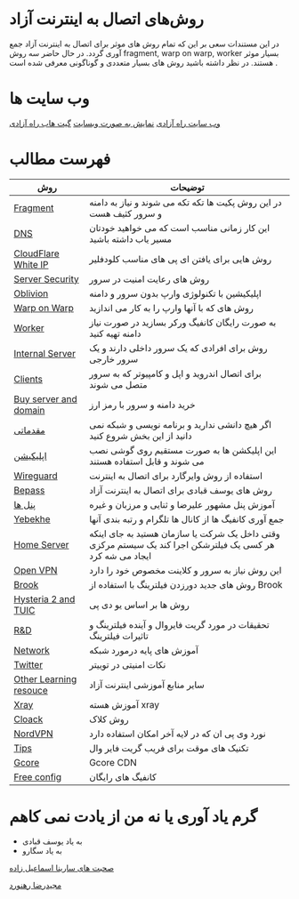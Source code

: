 #   روش‌های اتصال به اینترنت آزاد


در این مستندات سعی بر این که تمام روش های موثر برای اتصال به اینترنت آزاد جمع آوری گردد.
در حال حاضر سه روش fragment, warp on warp, worker   بسیار موثر هستند.
در نظر داشته باشید روش های بسیار متعددی و گوناگونی معرفی شده است .

# وب سایت ها

[وب سایت راه آزادی](https://wayoffreedom.sbs/)
[نمایش به صورت وبسایت](https://majidrezarahnavard.github.io/way_of_freedom/)
[گیت هاب راه آزادی](https://github.com/sarinaesmailzadeh/wayoffreedom.sbs)

# فهرست مطالب

| روش | توضیحات |
| --- | --- |
| [Fragment](docs/Fragment.md) | در این روش پکیت ها تکه تکه می شوند و نیاز به دامنه و سرور کثیف هست |
| [DNS](docs/DNS.md) | این کار زمانی مناسب است که می خواهید خودتان مسیر یاب داشته باشید |
| [CloudFlare White IP](docs/CloudFlare.md) | روش هایی برای یافتن ای پی های مناسب کلودفلیر |
| [Server Security](docs/Security.md) | روش های رعایت امنیت در سرور |
| [Oblivion](docs/Oblivion.md) | اپلیکیشین با تکنولوژی وارپ بدون سرور و دامنه |
| [Warp on Warp](docs/Warp.md)|روش های که با آنها وارپ را به کار می اندازید|
| [Worker](docs/Worker.md) | به صورت رایگان کانفیگ ورکر بسازید در صورت نیاز دامنه تهیه کنید |
| [Internal Server](docs/Internal_Server.md) | روش برای افرادی که یک سرور داخلی دارند و یک سرور خارجی |
| [Clients](docs/Clients.md) | برای اتصال اندروید و اپل و کامپیوتر که به سرور متصل می شوند |
| [‌Buy server and domain](docs/Buy.md) | خرید دامنه و سرور با رمز ارز |
| [مقدماتی](docs/Primary.md) | اگر هیچ دانشی ندارید و برنامه نویسی و شبکه نمی دانید از این بخش شروع کنید |
| [اپلیکیشن](docs/Application.md) | این اپلیکشن ها به صورت مستقیم روی گوشی نصب می شوند و قابل استفاده هستند |
| [Wireguard](docs/Wireguard.md) | استفاده از روش وایرگارد برای اتصال به اینترنت |
| [Bepass](docs/Other.md#Bepass) | روش های یوسف قبادی برای اتصال به اینترنت آزاد |
| [پنل ها](docs/Panel.md) | آموزش پنل مشهور علیرضا و ثنایی و مرزبان و غیره |
| [Yebekhe](docs/Other.md#Yebekhe) | جمع آوری کانفیگ ها از کانال ها تلگرام و رتبه بندی آنها |
| [Home Server](docs/Other.md#Home_Server) | وقتی داخل یک شرکت یا سازمان هستید به جای اینکه هر کسی یک فیلترشکن اجرا کند یک سیستم مرکزی ایجاد می شه کرد |
| [Open VPN](docs/Other.md#Open_VPN) | این روش نیاز به سرور و کلاینت مخصوص خود را دارد|
| [Brook](docs/Other.md#Brook) | روش های جدید دورزدن فیلترینگ با استفاده از Brook |
| [Hysteria 2  and TUIC](docs/Other.md#UDP) | روش ها بر اساس یو دی پی |
| [R&D](docs/Research.md) |  تحقیقات در مورد گریت فایروال و آینده فیلترینگ و تاثیرات فیلترینگ |
| [Network](docs/Network.md) | آموزش های پایه درمورد شبکه |
| [Twitter](docs/Twitter.md) | نکات امنیتی در توییتر |
| [Other Learning resouce](docs/Learning.md) | سایر منابع آموزشی اینترنت آزاد |
| [Xray](docs/Xray.md) | آموزش هسته xray |
| [Cloack](docs/Other.md#Cloak) | روش کلاک |
| [NordVPN](docs/Other.md#NordVPN) | نورد وی پی ان که در لایه آخر امکان استفاده دارد |
| [Tips](docs/Other.md#Tips) | تکنیک های موقت برای فریب گریت فایر وال |
| [Gcore](docs/Other.md#Gcore) | Gcore CDN |
| [Free config](docs/Free.md) | کانفیگ های رایگان |


#  گرم یاد آوری یا نه من از یادت نمی کاهم

* به یاد یوسف قبادی
* به یاد سگارو

[صحبت های سارینا اسماعیل زاده](https://www.youtube.com/watch?v=gpRnvFZ3vTU&t=52s)

[مجیدرضا رهنورد](https://www.youtube.com/watch?v=N3Yo009a7Uc)
